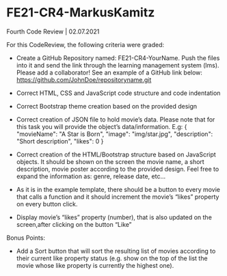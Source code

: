 # FE21-CR4-MarkusKamitz
Fourth Code Review | 02.07.2021

For this CodeReview, the following criteria were graded:

* Create a GitHub Repository named: FE21-CR4-YourName. Push the files into it and send the link through the learning management system (lms). Please add a collaborator! See an example of a GitHub link below: https://github.com/JohnDoe/repositoryname.git

* Correct HTML, CSS and JavaScript code structure and code indentation

* Correct Bootstrap theme creation based on the provided design

* Correct creation of JSON file to hold movie’s data. Please note that for this task you will provide the object’s data/information. E.g:
{ "movieName": "A Star is Born", "image": "img/star.jpg", "description": "Short description", "likes": 0 }

* Correct creation of the HTML/Bootstrap structure based on JavaScript objects. It should be shown on the screen the movie name, a short description, movie poster according to the provided design. Feel free to expand the information as: genre, release date, etc...

* As it is in the example template, there should be a button to every movie that calls a function and it should increment the movie’s “likes” property on every button click.

* Display movie’s “likes” property (number), that is also updated on the screen,after clicking on the button “Like”

Bonus Points:

* Add a Sort button that will sort the resulting list of movies according to their current like property status (e.g. show on the top of the list the movie whose like property is currently the highest one).
